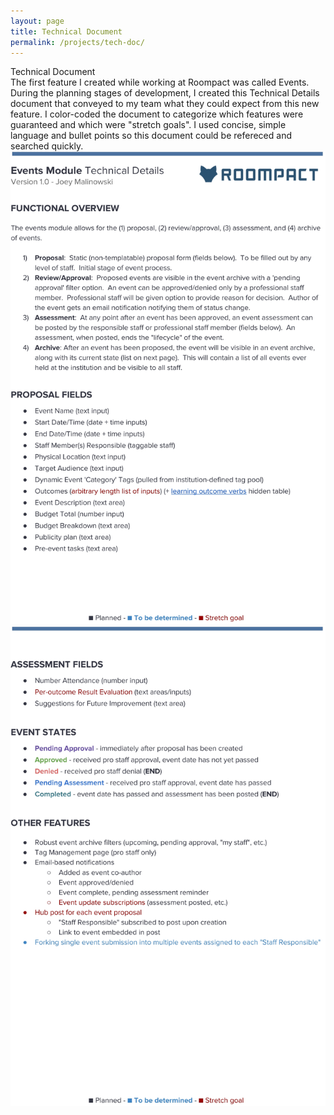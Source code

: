 ```yaml
---
layout: page
title: Technical Document
permalink: /projects/tech-doc/
---
```


<div class="header-row with-description">
        <span class="header-text"> Technical Document </span>
</div>
<div class="description-row">
        <span class="description-text">
            The first feature I created while working at Roompact was called Events. During the planning stages of development, I created this Technical Details document that conveyed to my team what they could expect from this new feature. I color-coded the document to categorize which features were guaranteed and which were "stretch goals". I used concise, simple language and bullet points so this document could be refereced and searched quickly.  
        </span>
</div>

<div class="tech-doc-container">
    <img src="/assets/techDoc/techDocPage1.jpg">
</div>
<div class="tech-doc-container">
    <img src="/assets/techDoc/techDocPage2.jpg">
</div>
